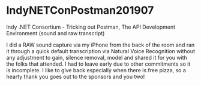 # IndyNETConPostman201907
Indy .NET Consortium - Tricking out Postman, The API Development Environment (sound and raw transcript)

I did a RAW sound capture via my iPhone from the back of the room and ran it through a quick default transcription via Natural Voice Recognition without any adjustment to gain, silence removal, model and shared it for you with the folks that attended. I had to leave early due to other commitments so it is incomplete. I like to give back especially when there is free pizza, so a hearty thank you goes out to the sponsors and you two!
